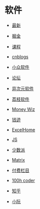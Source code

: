 # 软件


<div id = "首"></div>
<script src = "../js/首.js"></script>


* [最新](https://juejin.cn/?sort=newest)
* [掘金](https://juejin.cn/)
* [课程](https://juejin.cn/course)


* [cnblogs](https://www.cnblogs.com/)


* [小众软件](https://www.appinn.com/)
* [论坛](https://meta.appinn.net/)
* [异次元软件](https://www.iplaysoft.com/)
* [荔枝软件](https://www.lizhi.io/)


* [Money Wiz](https://www.wiz.money/zh)
* [钱迹](http://www.qianjiapp.com/)


* [ExcelHome](https://club.excelhome.net/forum.php?mod=guide&view=newthread&mobile=2)
* [JS](https://club.excelhome.net/forum.php?mod=forumdisplay&fid=194&mobile=2)


* [少数派](https://sspai.com/)
* [Matrix](https://sspai.com/matrix)


* [付费栏目](https://sspai.com/series)
* [100h coder](https://sspai.com/series/271/list)



* [知乎](https://www.zhihu.com/)


* [小阮](http://ruanyifeng.com/blog/)
